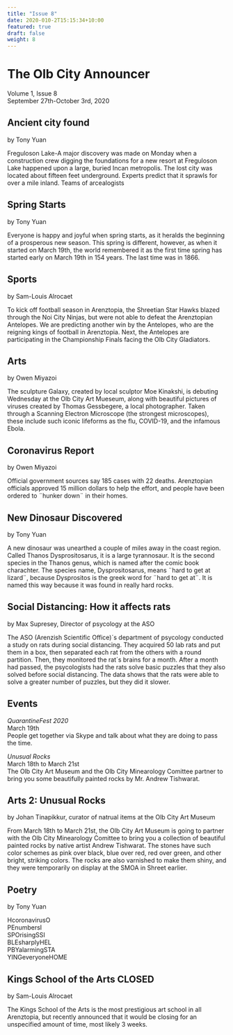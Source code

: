 ```yaml
---
title: "Issue 8"
date: 2020-010-2T15:15:34+10:00
featured: true
draft: false
weight: 8
---
```



# The Olb City Announcer
Volume 1, Issue 8  
September 27th-October 3rd, 2020

## Ancient city found
by Tony Yuan

Freguloson Lake-A major discovery was made on Monday when a construction crew digging the foundations for a new resort at Freguloson Lake happened upon a large, buried Incan metropolis. The lost city was located about fifteen feet underground. Experts predict that it sprawls for over a mile inland. Teams of arcealogists 

## Spring Starts
by Tony Yuan

Everyone is happy and joyful when spring starts, as it heralds the beginning of a prosperous new season. This spring is different, however, as when it started on March 19th, the world remembered it as the first time spring has started early on March 19th in 154 years. The last time was in 1866.

## Sports 
by Sam-Louis Alrocaet

To kick off football season in Arenztopia, the Shreetian Star Hawks blazed through the Noi City Ninjas, but were not able to defeat the Arenztopian Antelopes. We are predicting another win by the Antelopes, who are the reigning kings of football in Arenztopia. Next, the Antelopes are participating in the Championship Finals facing the Olb City Gladiators.

## Arts
by Owen Miyazoi

The sculpture Galaxy, created by local sculptor Moe Kinakshi, is debuting Wednesday at the Olb City Art Mueseum, along with beautiful pictures of viruses created by Thomas Gessbegere, a local photographer. Taken through a Scanning Electron Microscope (the strongest microscopes), these include such iconic lifeforms as the flu, COVID-19, and the infamous Ebola.

## Coronavirus Report
by Owen Miyazoi

Official government sources say 185 cases with 22 deaths. Arenztopian officials approved 15 million dollars to help the effort, and people have been ordered to ¨hunker down¨ in their homes.

## New Dinosaur Discovered
by Tony Yuan

A new dinosaur was unearthed a couple of miles away in the coast region. Called Thanos Dysprositosarus, it is a large tyrannosaur. It is the second species in the Thanos genus, which is named after the comic book charachter. The species name, Dysprositosarus, means ¨hard to get at lizard¨, because Dysprositos is the greek word for ¨hard to get at¨. It is named this way because it was found in really hard rocks.

## Social Distancing: How it affects rats
by Max Supresey, Director of psycology at the ASO

The ASO (Arenzish Scientific Office)´s department of psycology conducted a study on rats during social distancing. They acquired 50 lab rats and put them in a box, then separated each rat from the others with a round partition. Then, they monitored the rat´s brains for a month. After a month had passed, the psycologists had the rats solve basic puzzles that they also solved before social distancing. The data shows that the rats were able to solve a greater number of puzzles, but they did it slower.

## Events

*QuarantineFest 2020*  
March 19th  
People get together via Skype and talk about what they are doing to pass the time.

*Unusual Rocks*  
March 18th to March 21st  
The Olb City Art Museum and the Olb City Minearology Comittee partner to bring you some beautifully painted rocks by Mr. Andrew Tishwarat.

## Arts 2: Unusual Rocks
by Johan Tinapikkur, curator of natrual items at the Olb City Art Museum

From March 18th to March 21st, the Olb City Art Museum is going to partner with the Olb City Minearology Comittee to bring you a collection of beautiful painted rocks by native artist Andrew Tishwarat. The stones have such color schemes as pink over black, blue over red, red over green, and other bright, striking colors. The rocks are also varnished to make them shiny, and they were temporarily on display at the SMOA in Shreet earlier.

## Poetry
by Tony Yuan

HcoronavirusO  
PEnumbersI  
SPOrisingSSI  
BLEsharplyHEL  
PBYalarmingSTA  
YINGeveryoneHOME

## Kings School of the Arts CLOSED
by Sam-Louis Alrocaet

The Kings School of the Arts is the most prestigious art school in all Arenztopia, but recently announced that it would be closing for an unspecified amount of time, most likely 3 weeks.
